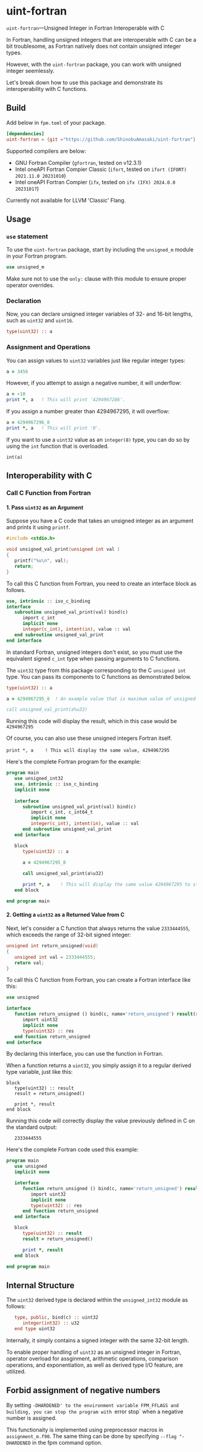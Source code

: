 # uint-fortran

`uint-fortran`—Unsigned Integer in Fortran Interoperable with C

In Fortran, handling unsigned integers that are interoperable with C can be a bit troublesome,
as Fortran natively does not contain unsigned integer types.

However, with the `uint-fortran` package, you can work with unsigned integer seemlessly.

Let's break down how to use this package and demonstrate its interoperability with C functions.

## Build

Add below in `fpm.toml` of your package.
```toml
[dependencies]
uint-fortran = {git ="https://github.com/ShinobuAmasaki/uint-fortran"}
```

Supported compilers are below:
- GNU Fortran Compiler (`gfortran`, tested on v12.3.1)
- Intel oneAPI Fortran Compier Classic (`ifort`, tested on `ifort (IFORT) 2021.11.0 20231010`)
- Intel oneAPI Fortran Compier (`ifx`, tested on `ifx (IFX) 2024.0.0 20231017`)

Currently not available for LLVM 'Classic' Flang. 

## Usage

### `use` statement 
To use the `uint-fortran` package, start by including the `unsigned_m` module in your Fortran program.

```fortran
use unsigned_m
```

Make sure not to use the `only:` clause with this module to ensure proper operator overrides.

### Declaration

Now, you can declare unsigned integer variables of 32- and 16-bit lengths, such as `uint32` and `uint16`.

```fortran
type(uint32) :: a
```

### Assignment and Operations

You can assign values to `uint32` variables just like regular integer types:

```fortran
a = 3456
```
However, if you attempt to assign a negative number, it will underflow:

```fortran
a = -10
print *, a   ! This will print '4294967286'.
```

If you assign  a number greater than 4294967295, it will overflow:

```fortran
a = 4294967296_8
print *, a   ! This will print '0'.
```

If you want to use a `uint32` value as an `integer(8)` type, you can do so by using the `int` function that is overloaded.
```
int(a)
```


## Interoperability with C 

### Call C Function from Fortran

#### 1. Pass `uint32` as an Argument

Suppose you have a C code that takes an unsigned integer as an argument and prints it using `printf`.
```c
#include <stdio.h>

void unsigned_val_print(unsigned int val )
{
   printf("%u\n", val);
   return;
}
```

To call this C function from Fortran, you need to create an interface block as follows.
```fortran
use, intrinsic :: iso_c_binding
interface
   subroutine unsigned_val_print(val) bind(c)
      import c_int
      implicit none
      integer(c_int), intent(in), value :: val
   end subroutine unsigned_val_print
end interface
```

In standard Fortran, unsigned integers don't exist, so you must use the equivalent signed `c_int` type when passing arguments to C functions.

The `uint32` type from this package corresponding to the C `unsigned int` type. You can pass its components to C functions as demonstrated below.


```fortran
type(uint32) :: a

a = 4294967295_8  ! An example value that is maximum value of unsigned int

call unsigned_val_print(a%u32)
```
Running this code will display the result, which in this case would be `4294967295`

Of course, you can also use these unsigned integers Fortran itself.

```
print *, a 　　! This will display the same value, 4294967295
```


Here's the complete Fortran program for the example:
```fortran
program main
   use unsigned_int32
   use, intrinsic :: iso_c_binding
   implicit none
   
   interface
      subroutine unsigned_val_print(val) bind(c)
         import c_int, c_int64_t
         implicit none
         integer(c_int), intent(in), value :: val
      end subroutine unsigned_val_print
   end interface

   block
      type(uint32) :: a 
      
      a = 4294967295_8

      call unsigned_val_print(a%u32)

      print *, a    ! This will display the same value 4294967295 to standard output.
   end block

end program main 
```

#### 2. Getting a `uint32` as a Returned Value from C

Next, let's consider a C function that always returns the value `2333444555`, which exceeds
the range of 32-bit signed integer:

```c
unsigned int return_unsigned(void)
{
   unsigned int val = 2333444555;
   return val;
}
```

To call this C function from Fortran, you can create a Fortran interface like this:

```fortran
use unsigned

interface
   function return_unsigned () bind(c, name='return_unsigned') result(res)
      import uint32
      implicit none
      type(uint32) :: res
   end function return_unsigned
end interface 
```
 
By declaring this interface, you can use the function in Fortran.

When a function returns a `uint32`, you simply assign it to a regular derived type variable,
just like this:

```
block
   type(uint32) :: result
   result = return_unsigned()

   print *, result
end block
```

Running this code will correctly display the value previously defined in C on the standard output:

```
   2333444555
```

Here's the complete Fortran code used this example:

```fortran
program main
   use unsigned
   implicit none 

   interface
      function return_unsigned () bind(c, name='return_unsigned') result(res)
         import uint32
         implicit none
         type(uint32) :: res
      end function return_unsigned
   end interface 

   block
      type(uint32) :: result
      result = return_unsigned()

      print *, result
   end block

end program main
```

## Internal Structure

The `uint32` derived type is declared within the `unsigned_int32` module as follows:

```fortran
   type, public, bind(c) :: uint32
      integer(int32) :: u32
   end type uint32
```

Internally, it simply contains a signed integer with the same 32-bit length.

To enable proper handling of `uint32` as an unsigned integer in Fortran, operator
overload for assginment, arithmetic operations, comparison operations,
and exponentiation, as well as derived type I/O feature, are utilized.

## Forbid assignment of negative numbers

By setting `-DHARDENED' to the environment variable FPM_FFLAGS and building,
you can stop the program with `error stop` when a negative number is assigned.

This functionaity is implemented using preprocessor macros in `assignment_m.f90`.
The same thing can be done by specifying `--flag "-DHARDENED` in the fpm command option. 